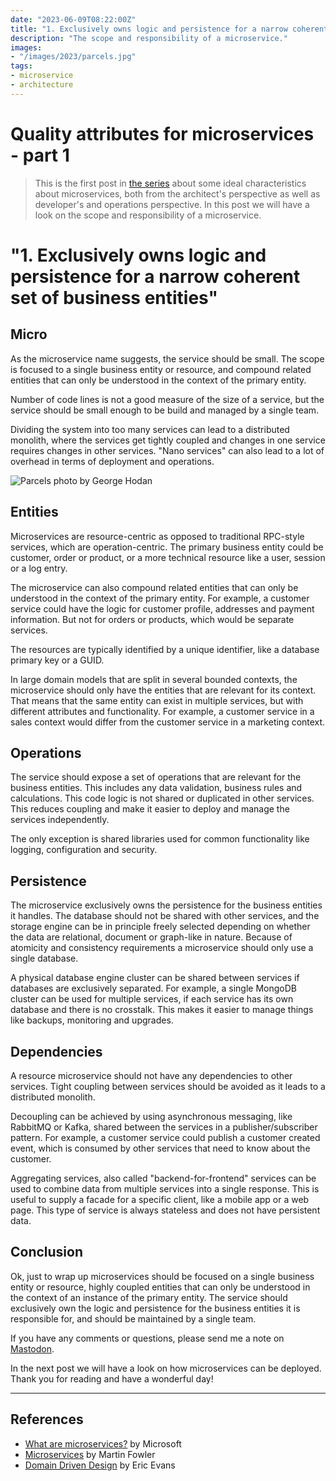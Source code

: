 ```yaml
---
date: "2023-06-09T08:22:00Z"
title: "1. Exclusively owns logic and persistence for a narrow coherent set of business entities"
description: "The scope and responsibility of a microservice."
images:
- "/images/2023/parcels.jpg"
tags:
- microservice
- architecture
---
```


# Quality attributes for microservices - part 1

> This is the first post in [the series](../quality-attributes-for-microservices/) about some ideal characteristics about
microservices, both from the architect's perspective as well as developer's and operations
perspective. In this post we will have a look on the scope and responsibility of a microservice.

# "1. Exclusively owns logic and persistence for a narrow coherent set of business entities"

## Micro

As the microservice name suggests, the service should be small. The scope is focused to a single business entity or resource, and compound related entities that can only be understood in the context of the primary entity.

Number of code lines is not a good measure of the size of a service, but the service should be small enough to be build and managed by a single team.

Dividing the system into too many services can lead to a distributed monolith, where the services get tightly coupled and changes in one service requires changes in other services. "Nano services" can also lead to a lot of overhead in terms of deployment and operations.

![Parcels photo by George Hodan](/images/2023/parcels.jpg)

## Entities

Microservices are resource-centric as opposed to traditional RPC-style services, which are operation-centric. The primary business entity could be customer, order or product, or a more technical resource like a user, session or a log entry.

The microservice can also compound related entities that can only be understood in the context of the primary entity. For example, a customer service could have the logic for customer profile, addresses and payment information. But not for orders or products, which would be separate services.

The resources are typically identified by a unique identifier, like a database primary key or a GUID.

In large domain models that are split in several bounded contexts, the microservice should only have the entities that are relevant for its context. That means that the same entity can exist in multiple services, but with different attributes and functionality. For example, a customer service in a sales context would differ from the customer service in a marketing context.

## Operations

The service should expose a set of operations that are relevant for the business entities. This includes any data validation, business rules and calculations. This code logic is not shared or duplicated in other services. This reduces coupling and make it easier to deploy and manage the services independently.

The only exception is shared libraries used for common functionality like logging, configuration and security.

## Persistence

The microservice exclusively owns the persistence for the business entities it handles. The database should not be shared with other services, and the storage engine can be in principle freely selected depending on whether the data are relational, document or graph-like in nature. Because of atomicity and consistency requirements a microservice should only use a single database.

A physical database engine cluster can be shared between services if databases are exclusively separated. For example, a single MongoDB cluster can be used for multiple services, if each service has its own database and there is no crosstalk. This makes it easier to manage things like backups, monitoring and upgrades.

## Dependencies

A resource microservice should not have any dependencies to other services. Tight coupling between services should be avoided as it leads to a distributed monolith.

Decoupling can be achieved by using asynchronous messaging, like RabbitMQ or Kafka, shared between the services in a publisher/subscriber pattern. For example, a customer service could publish a customer created event, which is consumed by other services that need to know about the customer.

Aggregating services, also called "backend-for-frontend" services can be used to combine data from multiple services into a single response. This is useful to supply a facade for a specific client, like a mobile app or a web page. This type of service is always stateless and does not have persistent data.

## Conclusion

Ok, just to wrap up microservices should be focused on a single business entity or resource, highly coupled entities that can only be understood in the context of an instance of the primary entity. The service should exclusively own the logic and persistence for the business entities it is responsible for, and should be maintained by a single team.

If you have any comments or questions, please send me a note on [Mastodon](https://fosstodon.org/@klinkby).

In the next post we will have a look on how microservices can be deployed.
Thank you for reading and have a wonderful day!

---

## References

- [What are microservices?](https://learn.microsoft.com/en-us/devops/deliver/what-are-microservices) by Microsoft
- [Microservices](https://martinfowler.com/articles/microservices.html) by Martin Fowler
- [Domain Driven Design](https://www.amazon.com/Domain-Driven-Design-Tackling-Complexity-Software/dp/0321125215) by Eric Evans

